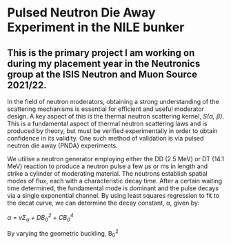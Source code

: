 # Pulsed Neutron Die Away Experiment in the NILE bunker

## This is the primary project I am working on during my placement year in the Neutronics group at the ISIS Neutron and Muon Source 2021/22. 

In the field of neutron moderators, obtaining a strong understanding of the scattering mechanisms is essential for efficient and useful moderator design. A key aspect of this is the thermal neutron scattering kernel, *S(&alpha;, &beta;)*. This is a fundamental aspect of thermal neutron scattering laws and is produced by theory, but must be verified experimentally in order to obtain confidence in its validity. One such method of validation is via pulsed neutron die away (PNDA) experiments.

We utilise a neutron generator employing either the DD (2.5 MeV) or DT (14.1 MeV) reaction to produce a neutron pulse a few &mu;s or ms in length and strike a cylinder of moderating material. The neutrons establish spatial modes of flux, each with a characteristic decay time. After a certain waiting time determined, the fundamental mode is dominant and the pulse decays via a single exponential channel. By using least squares regression to fit to the decat curve, we can determine the decay constant, &alpha;, given by:

*&alpha;* = *v&Sigma;<sub>a</sub> + DB<sub>0</sub><sup>2</sup> + CB<sub>0</sub><sup>4</sup>*

By varying the geometric buckling, B<sub>0</sub><sup>2</sup>
